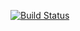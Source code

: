 [![Build Status](https://travis-ci.org/Avsyankaa/Json.svg?branch=master)](https://travis-ci.org/Avsyankaa/Json)
  
